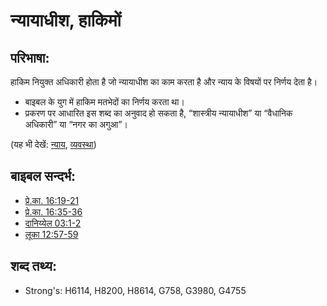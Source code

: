 # न्यायाधीश, हाकिमों #

## परिभाषा: ##

हाकिम नियुक्त अधिकारी होता है जो न्यायाधीश का काम करता है और न्याय के विषयों पर निर्णय देता है।

* बाइबल के युग में हाकिम मतभेदों का निर्णय करता था।
* प्रकरण पर आधारित इस शब्द का अनुवाद हो सकता है, “शास्त्रीय न्यायाधीश” या “वैधानिक अधिकारी” या “नगर का अगुआ”।

(यह भी देखें: [न्याय](../other/judgeposition.md), [व्यवस्था](../kt/lawofmoses.md))

## बाइबल सन्दर्भ: ##

* [प्रे.का. 16:19-21](rc://hi/tn/help/act/16/19)
* [प्रे.का. 16:35-36](rc://hi/tn/help/act/16/35)
* [दानिय्येल 03:1-2](rc://hi/tn/help/dan/03/01)
* [लूका 12:57-59](rc://hi/tn/help/luk/12/57)

## शब्द तथ्य: ##

* Strong's: H6114, H8200, H8614, G758, G3980, G4755
